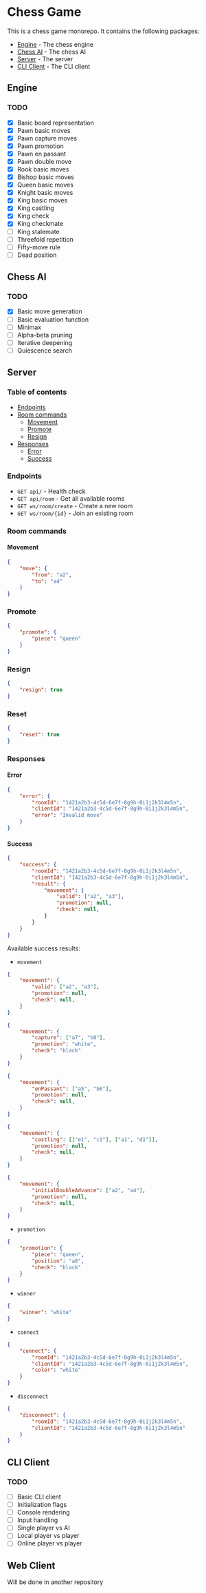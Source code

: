 # Chess Game

This is a chess game monorepo. It contains the following packages:
- [Engine](#engine) - The chess engine
- [Chess AI](#chess-ai) - The chess AI
- [Server](#server) - The server
- [CLI Client](#cli-client) - The CLI client

## Engine

### TODO

- [x] Basic board representation
- [x] Pawn basic moves
- [x] Pawn capture moves
- [x] Pawn promotion
- [x] Pawn en passant
- [x] Pawn double move
- [x] Rook basic moves
- [x] Bishop basic moves
- [x] Queen basic moves
- [x] Knight basic moves
- [x] King basic moves
- [x] King castling
- [x] King check
- [x] King checkmate
- [ ] King stalemate
- [ ] Threefold repetition
- [ ] Fifty-move rule
- [ ] Dead position

## Chess AI 

### TODO

- [x] Basic move generation
- [ ] Basic evaluation function
- [ ] Minimax
- [ ] Alpha-beta pruning
- [ ] Iterative deepening
- [ ] Quiescence search

## Server

### Table of contents
- [Endpoints](#endpoints)
- [Room commands](#room-commands)
    - [Movement](#movement)
    - [Promote](#promote)
    - [Resign](#resign)
- [Responses](#responses)
    - [Error](#error)
    - [Success](#success)
### Endpoints
- `GET api/` - Health check
- `GET api/room` - Get all available rooms
- `GET ws/room/create` - Create a new room
- `GET ws/room/{id}` - Join an existing room

### Room commands
#### Movement
``` json
{
    "move": {
        "from": "a2",
        "to": "a4"
    }
}
```

### Promote
``` json
{
    "promote": {
        "piece": "queen"
    }
}
```

### Resign
``` json
{
    "resign": true
}
```

### Reset
``` json
{
    "reset": true
}
```

### Responses

#### Error
``` json
{
    "error": {
        "roomId": "1421a2b3-4c5d-6e7f-8g9h-0i1j2k3l4m5n",
        "clientId": "1421a2b3-4c5d-6e7f-8g9h-0i1j2k3l4m5n",
        "error": "Invalid move"
    }
}
```

#### Success
``` json
{
    "success": {
        "roomId": "1421a2b3-4c5d-6e7f-8g9h-0i1j2k3l4m5n",
        "clientId": "1421a2b3-4c5d-6e7f-8g9h-0i1j2k3l4m5n",
        "result": {
            "movement": {
                "valid": ["a2", "a3"],
                "promotion": null,
                "check": null,
            }
        }
    }
}
```

Available success results:
- `movement`
``` json
{
    "movement": {
        "valid": ["a2", "a3"],
        "promotion": null,
        "check": null,
    }
}

{
    "movement": {
        "capture": ["a7", "b8"],
        "promotion": "white",
        "check": "black"
    }
}

{
    "movement": {
        "enPassant": ["a5", "b6"],
        "promotion": null,
        "check": null,
    }
}

{
    "movement": {
        "castling": [["e1", "c1"], ["a1", "d1"]],
        "promotion": null,
        "check": null,
    }
}

{
    "movement": {
        "initialDoubleAdvance": ["a2", "a4"],
        "promotion": null,
        "check": null,
    }
}

```
- `promotion`
``` json
{
    "promotion": {
        "piece": "queen",
        "position": "a8",
        "check": "black"
    }
}
```
- `winner`
``` json
{
    "winner": "white"
}
```
- `connect`
``` json
{
    "connect": {
        "roomId": "1421a2b3-4c5d-6e7f-8g9h-0i1j2k3l4m5n",
        "clientId": "1421a2b3-4c5d-6e7f-8g9h-0i1j2k3l4m5n",
        "color": "white"
    }
}
```
- `disconnect`
``` json
{
    "disconnect": {
        "roomId": "1421a2b3-4c5d-6e7f-8g9h-0i1j2k3l4m5n",
        "clientId": "1421a2b3-4c5d-6e7f-8g9h-0i1j2k3l4m5n"
    }
}
```


## CLI Client

### TODO

- [ ] Basic CLI client
- [ ] Initialization flags
- [ ] Console rendering
- [ ] Input handling
- [ ] Single player vs AI
- [ ] Local player vs player
- [ ] Online player vs player

## Web Client
Will be done in another repository






